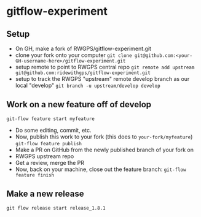 # gitflow-experiment
## Setup
* On GH, make a fork of RWGPS/gitflow-experiment.git
* clone your fork onto your computer
```git clone git@github.com:<your-GH-username-here>/gitflow-experiment.git```
* setup remote to point to RWGPS central repo
```git remote add upstream git@github.com:ridewithgps/gitflow-experiment.git```
* setup to track the RWGPS "upstream" remote develop branch as our local "develop"
```git branch -u upstream/develop develop```

## Work on a new feature off of develop
```git-flow feature start myfeature```
* Do some editing, commit, etc.
* Now, publish this work to your fork (this does to ```your-fork/myfeature```)
```git-flow feature publish```
* Make a PR on GitHub from the newly published branch of your fork on
* RWGPS upstream repo
* Get a review, merge the PR
* Now, back on your machine, close out the feature branch:
```git-flow feature finish```

## Make a new release

```git flow release start release_1.8.1```

